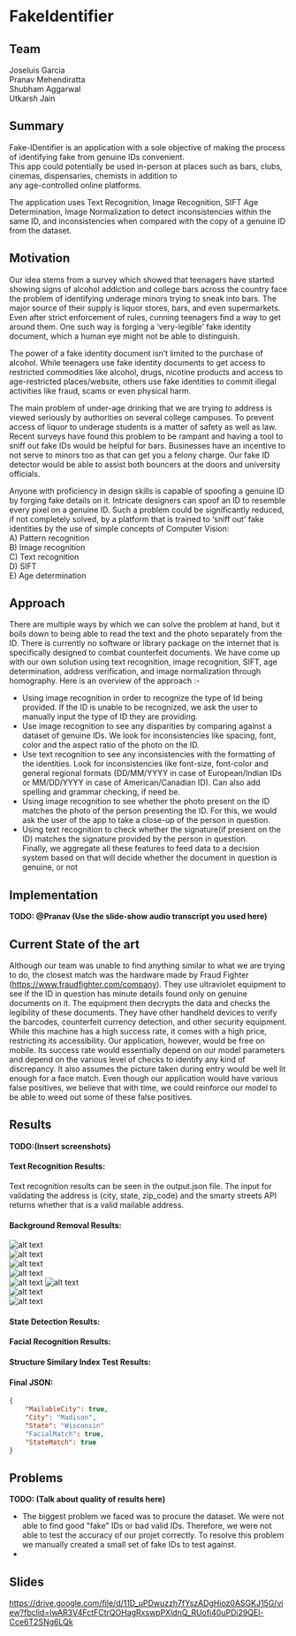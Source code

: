 # FakeIdentifier

## Team
Joseluis Garcia  
Pranav Mehendiratta  
Shubham Aggarwal  
Utkarsh Jain  

## Summary
Fake-IDentifier is an application with a sole objective of making the process of identifying fake from genuine IDs convenient.   
This app could potentially be used in-person at places such as bars, clubs, cinemas, dispensaries, chemists in addition to  
any age-controlled online platforms.  
  
The application uses Text Recognition, Image Recognition, SIFT Age Determination, Image Normalization to detect inconsistencies 
within the same ID, and inconsistencies when compared with the copy of a genuine ID from the dataset.  

## Motivation
Our idea stems from a survey which showed that teenagers have started showing signs of alcohol addiction and college bars 
across the country face the problem of identifying underage minors trying to sneak into bars. The major source of 
their supply is liquor stores, bars, and even supermarkets. Even after strict enforcement of rules, cunning teenagers find 
a way to get around them. One such way is forging a ‘very-legible’ fake identity document, which a human eye might not be 
able to distinguish. 
  
The power of a fake identity document isn’t limited to the purchase of alcohol. While teenagers use fake identity documents to 
get access to restricted commodities like alcohol, drugs, nicotine products and access to age-restricted places/website, 
others use fake identities to commit illegal activities like fraud, scams or even physical harm.

The main problem of under-age drinking that we are trying to address is viewed seriously by authorities on several college campuses. 
To prevent access of liquor to underage students is a matter of safety as well as law. Recent surveys have found this problem to 
be rampant and having a tool to sniff out fake IDs would be helpful for bars. Businesses have an incentive to not 
serve to minors too as that can get you a felony charge. Our fake ID detector would be able to assist both bouncers 
at the doors and university officials.  
  
Anyone with proficiency in design skills is capable of spoofing a genuine ID by forging fake details on it. Intricate designers 
can spoof an ID to resemble every pixel on a genuine ID. Such a problem could be significantly reduced, if not completely solved,
by a platform that is trained to ‘sniff out’ fake identities by the use of simple concepts of Computer Vision:  
A) Pattern recognition  
B) Image recognition  
C) Text recognition  
D) SIFT  
E) Age determination  

## Approach
There are multiple ways by which we can solve the problem at hand, but it boils down to being able to read the text
and the photo separately from the ID. There is currently no software or library package on the internet that is 
specifically designed to combat counterfeit documents. We have come up with our own solution using text recognition, 
image recognition, SIFT, age determination, address verification, and image normalization through homography. 
Here is an overview of the approach :-  
* Using image recognition in order to recognize the type of Id being provided. If the ID is unable to be recognized, we ask the user to manually input the type of ID they are providing.
* Use image recognition to see any disparities by comparing against a dataset of genuine IDs. We look for inconsistencies like spacing, font, color and the aspect ratio of the photo on the ID.
* Use text recognition to see any inconsistencies with the formatting of the identities. Look for inconsistencies like font-size, font-color and general regional formats (DD/MM/YYYY in case of European/Indian IDs or MM/DD/YYYY in case of American/Canadian ID). Can also add spelling and grammar checking, if need be.
* Using image recognition to see whether the photo present on the ID matches the photo of the person presenting the ID. For this, we would ask the user of the app to take a close-up of the person in question.
* Using text recognition to check whether the signature(if present on the ID) matches the signature provided by the person in question.    
Finally, we aggregate all these features to feed data to a decision system based on that will decide whether the document in question is genuine, or not

## Implementation
**TODO: @Pranav (Use the slide-show audio transcript you used here)** 

## Current State of the art
Although our team was unable to find anything similar to what we are trying to do, the closest match was the hardware made by Fraud Fighter (https://www.fraudfighter.com/company). They use ultraviolet equipment to see if the ID in question has minute details found only on genuine documents on it. The equipment then decrypts the data and checks the legibility of these documents. They have other handheld devices to verify the barcodes, counterfeit currency detection, and other security equipment. While this machine has a high success rate, it comes with a high price, restricting its accessibility. Our application, however, would be free on mobile. Its success rate would essentially depend on our model parameters and depend on the various level of checks to identify any kind of discrepancy. It also assumes the picture taken during entry would be well lit enough for a face match.
Even though our application would have various false positives, we believe that with time, we could reinforce our model to be able to weed out some of these false positives. 


## Results
**TODO:(Insert screenshots)**  
#### Text Recognition Results:  
Text recognition results can be seen in the output.json file. The input for validating the address is (city, state, zip\_code) and the smarty streets API returns whether that is a valid mailable address.
#### Background Removal Results:  
![alt text](https://github.com/pranavmehendiratta/FakeIdentifier/blob/master/Images/emma.jpg "Emma Watson")  
![alt text](https://github.com/pranavmehendiratta/FakeIdentifier/blob/master/Images/emma_masked.jpg "Emma Watson with Masked Background")  
![alt text](https://github.com/pranavmehendiratta/FakeIdentifier/blob/master/Images/woman.jpg "Random Woman")  
![alt text](https://github.com/pranavmehendiratta/FakeIdentifier/blob/master/Images/woman_masked.jpg "Woman with Masked Background")  
![alt text](https://github.com/pranavmehendiratta/FakeIdentifier/blob/master/Images/rakesh.jpg "Random Man")
![alt text](https://github.com/pranavmehendiratta/FakeIdentifier/blob/master/Images/rakesh_masked.jpg "Man with Masked Background")  
![alt text](https://github.com/pranavmehendiratta/FakeIdentifier/blob/master/Images/mia.jpg "Mia Kunis")  
![alt text](https://github.com/pranavmehendiratta/FakeIdentifier/blob/master/Images/mia_masked.jpg "Mia Kunis with Masked Background")  
#### State Detection Results:  
#### Facial Recognition Results:  
#### Structure Similary Index Test Results:  
#### Final JSON: 
```json
{	
    "MailableCity": true, 
    "City": "Madison", 
    "State": "Wisconsin"
    "FacialMatch": true,
    "StateMatch": true
}
```
## Problems
**TODO: (Talk about quality of results here)**
* The biggest problem we faced was to procure the dataset. We were not able to find good "fake" IDs or bad valid IDs. Therefore, we were not able to test the accuracy of our projet correctly. To resolve this problem we manually created a small set of fake IDs to test against.
* 

## Slides
https://drive.google.com/file/d/11D_uPDwuzzh7fYszADgHioz0ASGKJ15G/view?fbclid=IwAR3V4FctFCtrQOHagRxswpPXldnQ_RUofi40uPDi29QEl-Cce6T2SNg6LQk
